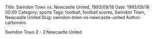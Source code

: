 Title: Swindon Town vs. Newcastle United, 1993/09/18
Date: 1993/09/18 00:00
Category: sports
Tags: football, football scores, Swindon Town, Newcastle United
Slug: swindon-town-vs-newcastle-united
Author: carbonero


Swindon Town 2 - 2 Newcastle United
